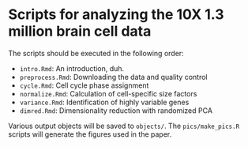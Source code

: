 # Scripts for analyzing the 10X 1.3 million brain cell data

The scripts should be executed in the following order:

- `intro.Rmd`: An introduction, duh.
- `preprocess.Rmd`: Downloading the data and quality control
- `cycle.Rmd`: Cell cycle phase assignment
- `normalize.Rmd`: Calculation of cell-specific size factors
- `variance.Rmd`: Identification of highly variable genes
- `dimred.Rmd`: Dimensionality reduction with randomized PCA 

Various output objects will be saved to `objects/`.
The `pics/make_pics.R` scripts will generate the figures used in the paper.
